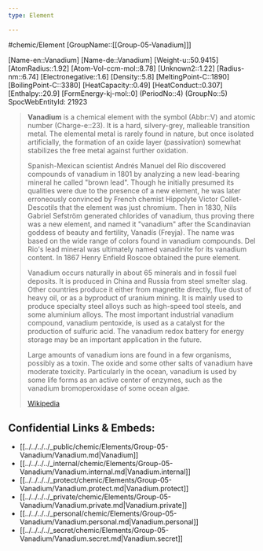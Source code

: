```yaml
---
type: Element

---
```

#chemic/Element 
[GroupName::[[Group-05-Vanadium]]]

[Name-en::Vanadium]
[Name-de::Vanadium]
[Weight-u::50.9415]
[AtomRadius::1.92]
[Atom-Vol-ccm-mol::8.78]
[Unknown2::1.22]
[Radius-nm::6.74]
[Electronegative::1.6]
[Density::5.8]
[MeltingPoint-C::1890]
[BoilingPoint-C::3380]
[HeatCapacity::0.49]
[HeatConduct::0.307]
[Enthalpy::20.9]
[FormEnergy-kj-mol::0]
(PeriodNo::4)
(GroupNo::5)
SpocWebEntityId: 21923


> **Vanadium** is a chemical element with the symbol (Abbr::V) and atomic number (Charge-e::23). It is a hard, silvery-grey, malleable transition metal. The elemental metal is rarely found in nature, but once isolated artificially, the formation of an oxide layer (passivation) somewhat stabilizes the free metal against further oxidation.
>
> Spanish-Mexican scientist Andrés Manuel del Río discovered compounds of vanadium in 1801 by analyzing a new lead-bearing mineral he called "brown lead". Though he initially presumed its qualities were due to the presence of a new element, he was later erroneously convinced by French chemist Hippolyte Victor Collet-Descotils that the element was just chromium. Then in 1830, Nils Gabriel Sefström generated chlorides of vanadium, thus proving there was a new element, and named it "vanadium" after the Scandinavian goddess of beauty and fertility, Vanadís (Freyja). The name was based on the wide range of colors found in vanadium compounds. Del Rio's lead mineral was ultimately named vanadinite for its vanadium content. In 1867 Henry Enfield Roscoe obtained the pure element.
>
> Vanadium occurs naturally in about 65 minerals and in fossil fuel deposits. It is produced in China and Russia from steel smelter slag. Other countries produce it either from magnetite directly, flue dust of heavy oil, or as a byproduct of uranium mining. It is mainly used to produce specialty steel alloys such as high-speed tool steels, and some aluminium alloys. The most important industrial vanadium compound, vanadium pentoxide, is used as a catalyst for the production of sulfuric acid. The vanadium redox battery for energy storage may be an important application in the future.
>
> Large amounts of vanadium ions are found in a few organisms, possibly as a toxin. The oxide and some other salts of vanadium have moderate toxicity. Particularly in the ocean, vanadium is used by some life forms as an active center of enzymes, such as the vanadium bromoperoxidase of some ocean algae.
>
> [Wikipedia](https://en.wikipedia.org/wiki/Vanadium)

## Confidential Links & Embeds: 
- [[../../../../_public/chemic/Elements/Group-05-Vanadium/Vanadium.md|Vanadium]] 
- [[../../../../_internal/chemic/Elements/Group-05-Vanadium/Vanadium.internal.md|Vanadium.internal]] 
- [[../../../../_protect/chemic/Elements/Group-05-Vanadium/Vanadium.protect.md|Vanadium.protect]] 
- [[../../../../_private/chemic/Elements/Group-05-Vanadium/Vanadium.private.md|Vanadium.private]] 
- [[../../../../_personal/chemic/Elements/Group-05-Vanadium/Vanadium.personal.md|Vanadium.personal]] 
- [[../../../../_secret/chemic/Elements/Group-05-Vanadium/Vanadium.secret.md|Vanadium.secret]] 
